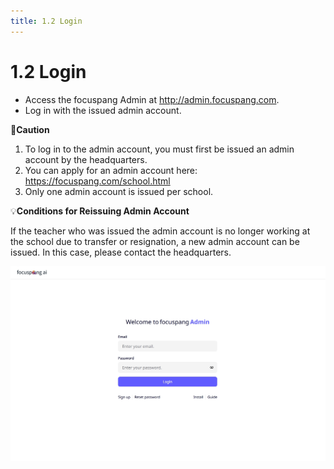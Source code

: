 ```yaml
---
title: 1.2 Login
---
```


# 1.2 Login

- Access the focuspang Admin at http://admin.focuspang.com.
- Log in with the issued admin account.

🚨**Caution**

1. To log in to the admin account, you must first be issued an admin account by the headquarters.
2. You can apply for an admin account here: https://focuspang.com/school.html
3. Only one admin account is issued per school.

💡**Conditions for Reissuing Admin Account**

If the teacher who was issued the admin account is no longer working at the school due to transfer or resignation, a new admin account can be issued. In this case, please contact the headquarters.

![](/img/en_admin/en_mag_1-2.jpg)

